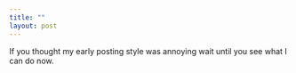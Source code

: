 ```yaml
---
title: ""
layout: post
---
```

If you thought my early posting style was annoying wait until you
see what I can do now.
